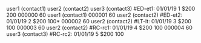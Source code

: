user1 (contact1)
user2 (contact2)
user3 (contact3)
#ED-et1:  01/01/19  1   $200  200
000000  60 user1 (contact1)
000001  60 user2 (contact2)
#ED-et2:  01/01/19  2   $200  100*
000002  60 user2 (contact2)
#LT-lt:  01/01/19  3   $200  100
000003  60 user2 (contact2)
#RC-rc1:  01/01/19  4   $200  100
000004  60 user3 (contact3)
#RC-rc2:  01/01/19  5   $200  100
